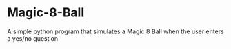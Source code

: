 # Magic-8-Ball
A simple python program that simulates a Magic 8 Ball when the user enters a yes/no question
